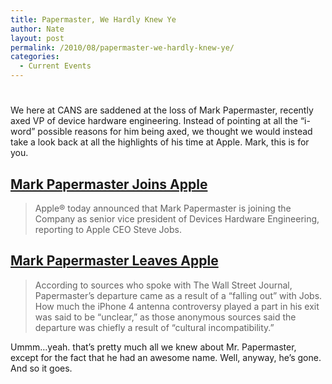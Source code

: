 ```yaml
---
title: Papermaster, We Hardly Knew Ye
author: Nate
layout: post
permalink: /2010/08/papermaster-we-hardly-knew-ye/
categories:
  - Current Events
---
```

# 

We here at CANS are saddened at the loss of Mark Papermaster, recently axed VP of device hardware engineering. Instead of pointing at all the “i-word” possible reasons for him being axed, we thought we would instead take a look back at all the highlights of his time at Apple. Mark, this is for you.

## [Mark Papermaster Joins Apple][1]

 [1]: http://www.apple.com/pr/library/2008/11/04papermaster.html

> Apple® today announced that Mark Papermaster is joining the Company as senior vice president of Devices Hardware Engineering, reporting to Apple CEO Steve Jobs.

## [Mark Papermaster Leaves Apple][2]

 [2]: http://www.appleinsider.com/articles/10/08/09/papermasters_apple_exit_a_result_of_falling_out_with_steve_jobs.html

> According to sources who spoke with The Wall Street Journal, Papermaster’s departure came as a result of a “falling out” with Jobs. How much the iPhone 4 antenna controversy played a part in his exit was said to be “unclear,” as those anonymous sources said the departure was chiefly a result of “cultural incompatibility.”

Ummm…yeah. that’s pretty much all we knew about Mr. Papermaster, except for the fact that he had an awesome name. Well, anyway, he’s gone. And so it goes.